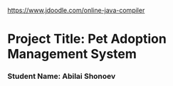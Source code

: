https://www.jdoodle.com/online-java-compiler

# Project Title: Pet Adoption Management System
### Student Name: Abilai Shonoev
